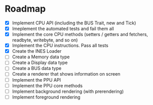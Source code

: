 # Roadmap

- [X] Implement CPU API (including the BUS Trait, new and Tick)
- [X] Imeplement the automated tests and fail them all
- [X] Implement the core CPU methods (setters / getters and fetchers, readbyte, writebyte, and so on)
- [X] Implement the CPU instructions. Pass all tests
- [X] Create the INES Loader
- [ ] Create a Memory data type
- [ ] Create a Display data type
- [ ] Create a BUS data type
- [ ] Create a renderer that shows information on screen
- [ ] Implement the PPU API
- [ ] Implement the PPU core methods
- [ ] Implement background rendering (with prerendering)
- [ ] Implement foreground rendering
